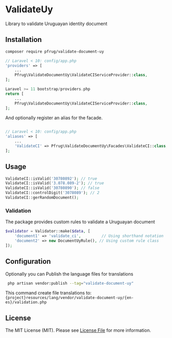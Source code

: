 # ValidateUy

Library to validate Uruguayan identity document

## Installation
``` sh
composer require pfrug/validate-document-uy
```

```php
// Laravel < 10: config/app.php
'providers' => [
    ...
    Pfrug\ValidateDocumentUy\ValidateCIServiceProvider::class,
];

Laravel >= 11 bootstrap/providers.php
return [
    ...
    Pfrug\ValidateDocumentUy\ValidateCIServiceProvider::class,
];

```

And optionally register an alias for the facade.

```php

// Laravel < 10: config/app.php
'aliases' => [
    ...
    'ValidateCI' => Pfrug\ValidateDocumentUy\Facades\ValidateCI::class,
];

```

## Usage

```php
ValidateCI::isValid('30780892'); // true
ValidateCI::isValid('3.078.089-2'); // true
ValidateCI::isValid('30780890'); // false
ValidateCI::controlDigit('3078089'); // 2
ValidateCI::gerRandomDocument(); 
```

### Validation 
The package provides custom rules to validate a Uruguayan document
```php
$validator = Validator::make($data, [
    'document1' => 'validate_ci',         // Using shorthand notation
    'document2' => new DocumentUyRule(), // Using custom rule class    
]);
```

## Configuration

Optionally you can Publish the language files for translations

```sh
 php artisan vendor:publish --tag="validate-document-uy"
```

This command create file translations to: `{project}resources/lang/vendor/validate-document-uy/{en-es}/validation.php`

## License

The MIT License (MIT). Please see [License File](LICENSE.md) for more information.
